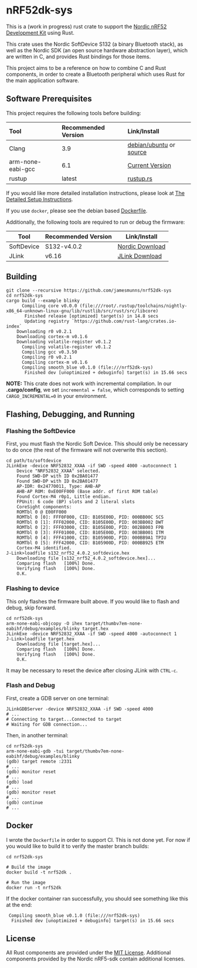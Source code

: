 # nRF52dk-sys

This is a (work in progress) rust crate to support the [Nordic nRF52 Development Kit](https://www.nordicsemi.com/eng/Products/Bluetooth-low-energy/nRF52-DK) using Rust.

This crate uses the Nordic SoftDevice S132 (a binary Bluetooth stack), as well as the Nordic SDK (an open source hardware abstraction layer), which are written in C, and provides Rust bindings for those items.

This project aims to be a reference on how to combine C and Rust components, in order to create a Bluetooth peripheral which uses Rust for the main application software.

## Software Prerequisites

This project requires the following tools before building:

| Tool              | Recommended Version | Link/Install                                                                              |
| :---------------- | :------------------ | :---------------------------------------------------------------------------------------- |
| Clang             | 3.9                 | [debian/ubuntu](http://apt.llvm.org/) or [source](http://releases.llvm.org/download.html) |
| arm-none-eabi-gcc | 6.1                 | [Current Version](https://developer.arm.com/open-source/gnu-toolchain/gnu-rm/downloads)   |
| rustup            | latest              | [rustup.rs](https://www.rustup.rs/)                                                       |

If you would like more detailed installation instructions, please look at [The Detailed Setup Instructions](./SETUP.md).

If you use `docker`, please see the debian based [Dockerfile](./Dockerfile).

Additionally, the following tools are required to run or debug the firmware:

| Tool       | Recommended Version | Link/Install                                                                               |
| ---------- | ------------------- | ------------------------------------------------------------------------------------------ |
| SoftDevice | S132-v4.0.2         | [Nordic Download](http://www.nordicsemi.com/eng/nordic/Products/nRF52832/S132-SD-v4/58803) |
| JLink      | v6.16               | [JLink Download](https://www.segger.com/downloads/jlink)                                   |

## Building

```text
git clone --recursive https://github.com/jamesmunns/nrf52dk-sys
cd nrf52dk-sys
cargo build --example blinky
      Compiling core v0.0.0 (file:///root/.rustup/toolchains/nightly-x86_64-unknown-linux-gnu/lib/rustlib/src/rust/src/libcore)
       Finished release [optimized] target(s) in 14.8 secs
       Updating registry `https://github.com/rust-lang/crates.io-index`
    Downloading r0 v0.2.1
    Downloading cortex-m v0.1.6
    Downloading volatile-register v0.1.2
      Compiling volatile-register v0.1.2
      Compiling gcc v0.3.50
      Compiling r0 v0.2.1
      Compiling cortex-m v0.1.6
      Compiling smooth_blue v0.1.0 (file:///nrf52dk-sys)
       Finished dev [unoptimized + debuginfo] target(s) in 15.66 secs
```

**NOTE:** This crate does not work with incremental compilation. In our
**.cargo/config**, we set `incremental = false`, which corresponds to setting
`CARGO_INCREMENTAL=0` in your environment.

## Flashing, Debugging, and Running

### Flashing the SoftDevice

First, you must flash the Nordic Soft Device. This should only be necessary to do once (the rest of the firmware will not overwrite this section).

```text
cd path/to/softdevice
JLinkExe -device NRF52832_XXAA -if SWD -speed 4000 -autoconnect 1
    Device "NRF52832_XXAA" selected.
    Found SWD-DP with ID 0x2BA01477
    Found SWD-DP with ID 0x2BA01477
    AP-IDR: 0x24770011, Type: AHB-AP
    AHB-AP ROM: 0xE00FF000 (Base addr. of first ROM table)
    Found Cortex-M4 r0p1, Little endian.
    FPUnit: 6 code (BP) slots and 2 literal slots
    CoreSight components:
    ROMTbl 0 @ E00FF000
    ROMTbl 0 [0]: FFF0F000, CID: B105E00D, PID: 000BB00C SCS
    ROMTbl 0 [1]: FFF02000, CID: B105E00D, PID: 003BB002 DWT
    ROMTbl 0 [2]: FFF03000, CID: B105E00D, PID: 002BB003 FPB
    ROMTbl 0 [3]: FFF01000, CID: B105E00D, PID: 003BB001 ITM
    ROMTbl 0 [4]: FFF41000, CID: B105900D, PID: 000BB9A1 TPIU
    ROMTbl 0 [5]: FFF42000, CID: B105900D, PID: 000BB925 ETM
    Cortex-M4 identified.
J-Link>loadfile s132_nrf52_4.0.2_softdevice.hex
    Downloading file [s132_nrf52_4.0.2_softdevice.hex]...
    Comparing flash   [100%] Done.
    Verifying flash   [100%] Done.
    O.K.
```

### Flashing to device

This only flashes the firmware built above. If you would like to flash and debug, skip forward.

```text
cd nrf52dk-sys
arm-none-eabi-objcopy -O ihex target/thumbv7em-none-eabihf/debug/examples/blinky target.hex
JLinkExe -device NRF52832_XXAA -if SWD -speed 4000 -autoconnect 1
J-Link>loadfile target.hex
    Downloading file [target.hex]...
    Comparing flash   [100%] Done.
    Verifying flash   [100%] Done.
    O.K.
```

It may be necessary to reset the device after closing JLink with `CTRL-c`.

### Flash and Debug

First, create a GDB server on one terminal:

```text
JLinkGDBServer -device NRF52832_XXAA -if SWD -speed 4000
# ...
# Connecting to target...Connected to target
# Waiting for GDB connection...
```

Then, in another terminal:

```text
cd nrf52dk-sys
arm-none-eabi-gdb -tui target/thumbv7em-none-eabihf/debug/examples/blinky
(gdb) target remote :2331
# ...
(gdb) monitor reset
# ...
(gdb) load
# ...
(gdb) monitor reset
# ...
(gdb) continue
# ...
```

## Docker

I wrote the `Dockerfile` in order to support CI. This is not done yet. For now if you would like to build it to verify the master branch builds:

```text
cd nrf52dk-sys

# Build the image
docker build -t nrf52dk .

# Run the image
docker run -t nrf52dk
```

If the docker container ran successfully, you should see something like this at the end:

```text
 Compiling smooth_blue v0.1.0 (file:///nrf52dk-sys)
  Finished dev [unoptimized + debuginfo] target(s) in 15.66 secs
```

## License

All Rust components are provided under the [MIT License](./LICENSE). Additional components provided by the Nordic nRF5-sdk contain additional licenses.
